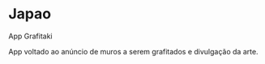 Japao
=====

App Grafitaki

App voltado ao anúncio de muros a serem grafitados e divulgação da arte.
